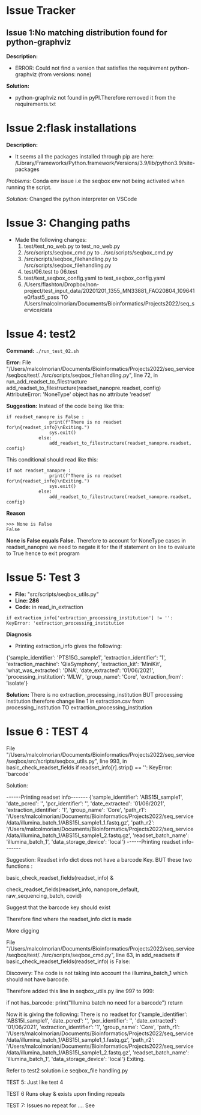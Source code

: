 # Issue Tracker

## Issue 1:No matching distribution found for python-graphviz

**Description:**
* ERROR: Could not find a version that satisfies the requirement python-graphviz (from versions: none)

**Solution:**
* python-graphviz not found in pyPI.Therefore removed it from the requirements.txt

# Issue 2:flask installations
**Description:**
* It seems all the packages installed through pip are here:
/Library/Frameworks/Python.framework/Versions/3.9/lib/python3.9/site-packages

*Problems:*
Conda env issue i.e the seqbox env not being activated when running the script.

*Solution:*
Changed the python interpreter on VSCode

# Issue 3: Changing paths
* Made the following changes:
	1. test/test_no_web.py to  test_no_web.py
	2. /src/scripts/seqbox_cmd.py to  ../src/scripts/seqbox_cmd.py
	3. /src/scripts/seqbox_filehandling.py to  /src/scripts/seqbox_filehandling.py
    4. test/06.test to 06.test
    5. test/test_seqbox_config.yaml to test_seqbox_config.yaml
    6. /Users/flashton/Dropbox/non-project/test_input_data/20201201_1355_MN33881_FAO20804_109641e0/fast5_pass  TO /Users/malcolmorian/Documents/Bioinformatics/Projects2022/seq_service/data

# Issue 4:  test2 
**Command:**
`./run_test_02.sh`

**Error:**
File "/Users/malcolmorian/Documents/Bioinformatics/Projects2022/seq_service/seqbox/test/../src/scripts/seqbox_filehandling.py", line 72, in run_add_readset_to_filestructure
    add_readset_to_filestructure(readset_nanopre.readset, config)
AttributeError: 'NoneType' object has no attribute 'readset'

**Suggestion:**
Instead of the code being like this:

```
if readset_nanopre is False :
                print(f"There is no readset for\n{readset_info}\nExiting.")
                sys.exit()
            else:
                add_readset_to_filestructure(readset_nanopre.readset, config)
```
This conditional should read like this:

``` 
if not readset_nanopre :
                print(f"There is no readset for\n{readset_info}\nExiting.")
                sys.exit()
            else:
                add_readset_to_filestructure(readset_nanopre.readset, config)
```
**Reason**

```
>>> None is False
False
```
**None is False equals False.**
Therefore to account for NoneType cases in readset_nanopre we need to negate it for the if statement on line  to evaluate to True hence to exit program 

# Issue 5: Test 3

* **File:** "src/scripts/seqbox_utils.py"
* **Line: 286**
* **Code:** in read_in_extraction
```
if extraction_info['extraction_processing_institution'] != '':
KeyError: 'extraction_processing_institution
```

**Diagnosis**
* Printing extraction_info gives the following:
>
{'sample_identifier': 'PTS15G_sample1', 'extraction_identifier': '1', 'extraction_machine': 'QiaSymphony', 'extraction_kit': 'MiniKit', 'what_was_extracted': 'DNA', 'date_extracted': '01/06/2021', 'processing_institution': 'MLW', 'group_name': 'Core', 'extraction_from': 'isolate'}
>

**Solution:** There is no extraction_processing_institution BUT processing institution therefore change line 1 in extraction.csv from processing_institution TO extraction_processing_institution

# Issue 6 : TEST 4

 File "/Users/malcolmorian/Documents/Bioinformatics/Projects2022/seq_service/seqbox/src/scripts/seqbox_utils.py", line 993, in basic_check_readset_fields
    if readset_info[r].strip() == '':
KeyError: 'barcode'

Solution:

------Printing readset info-------
{'sample_identifier': 'ABS15I_sample1', 'date_pcred': '', 'pcr_identifier': '', 'date_extracted': '01/06/2021', 'extraction_identifier': '1', 'group_name': 'Core', 'path_r1': '/Users/malcolmorian/Documents/Bioinformatics/Projects2022/seq_service/data/illumina_batch_1/ABS15I_sample1_1.fastq.gz', 'path_r2': '/Users/malcolmorian/Documents/Bioinformatics/Projects2022/seq_service/data/illumina_batch_1/ABS15I_sample1_2.fastq.gz', 'readset_batch_name': 'illumina_batch_1', 'data_storage_device': 'local'}
------Printing readset info-------

Suggestion: Readset info dict does not have a barcode Key. BUT these two functions :

basic_check_readset_fields(readset_info) & 

check_readset_fields(readset_info, nanopore_default, raw_sequencing_batch, covid)

Suggest that the barcode key should exist

Therefore find where the readset_info dict is made


More digging

 File "/Users/malcolmorian/Documents/Bioinformatics/Projects2022/seq_service/seqbox/test/../src/scripts/seqbox_cmd.py", line 63, in add_readsets
    if basic_check_readset_fields(readset_info) is False:

Discovery:
The code is not taking into account the illumina_batch_1 which should not have barcode.

Therefore added this line in seqbox_utils.py line 997 to 999:


if not has_barcode:
            print("Illumina batch no need for a barcode")
            return

Now it is giving the following:
There is no readset for
{'sample_identifier': 'ABS15I_sample1', 'date_pcred': '', 'pcr_identifier': '', 'date_extracted': '01/06/2021', 'extraction_identifier': '1', 'group_name': 'Core', 'path_r1': '/Users/malcolmorian/Documents/Bioinformatics/Projects2022/seq_service/data/illumina_batch_1/ABS15I_sample1_1.fastq.gz', 'path_r2': '/Users/malcolmorian/Documents/Bioinformatics/Projects2022/seq_service/data/illumina_batch_1/ABS15I_sample1_2.fastq.gz', 'readset_batch_name': 'illumina_batch_1', 'data_storage_device': 'local'}
Exiting.

Refer to test2 solution i.e seqbox_file handling.py 

TEST 5: Just like test 4

TEST 6
Runs okay & exists upon finding repeats

TEST 7: Issues no repeat for …. See 


